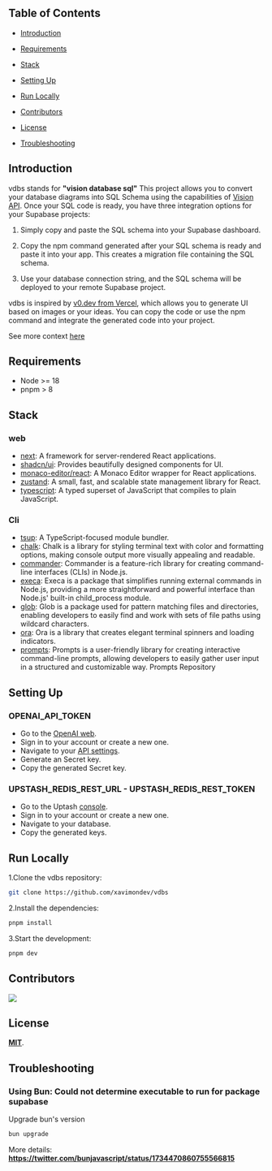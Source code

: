 ## Table of Contents

- [Introduction](#introduction)

- [Requirements](#requirements)

- [Stack](#stack)

- [Setting Up](#setting-up)

- [Run Locally](#run-locally)

- [Contributors](#contributors)

- [License](#license)

- [Troubleshooting](#troubleshooting)

## Introduction

vdbs stands for **"vision database sql"** This project allows you to convert your database diagrams into SQL Schema using the capabilities of [Vision API](https://platform.openai.com/docs/guides/vision). Once your SQL code is ready, you have three integration options for your Supabase projects:

1. Simply copy and paste the SQL schema into your Supabase dashboard.

2. Copy the npm command generated after your SQL schema is ready and paste it into your app. This creates a migration file containing the SQL schema.

3. Use your database connection string, and the SQL schema will be deployed to your remote Supabase project.

vdbs is inspired by [v0.dev from Vercel](https://v0.dev/), which allows you to generate UI based on images or your ideas. You can copy the code or use the npm command and integrate the generated code into your project.

See more context [here](https://x.com/xavimonp/status/1785862861836709980)

## Requirements

- Node >= 18
- pnpm > 8

## Stack

### web

- [next](https://www.npmjs.com/package/next): A framework for server-rendered React applications.
- [shadcn/ui](https://ui.shadcn.com/): Provides beautifully designed components for UI.
- [monaco-editor/react](https://www.npmjs.com/package/monaco-editor): A Monaco Editor wrapper for React applications.
- [zustand](https://www.npmjs.com/package/zustand): A small, fast, and scalable state management library for React.
- [typescript](https://www.npmjs.com/package/typescript): A typed superset of JavaScript that compiles to plain JavaScript.

### Cli

- [tsup](https://github.com/egoist/tsup): A TypeScript-focused module bundler.
- [chalk](https://github.com/chalk/chalk): Chalk is a library for styling terminal text with color and formatting options, making console output more visually appealing and readable.
- [commander](https://github.com/tj/commander.js/): Commander is a feature-rich library for creating command-line interfaces (CLIs) in Node.js.
- [execa](https://github.com/sindresorhus/execa): Execa is a package that simplifies running external commands in Node.js, providing a more straightforward and powerful interface than Node.js' built-in child_process module.
- [glob](https://github.com/isaacs/node-glob): Glob is a package used for pattern matching files and directories, enabling developers to easily find and work with sets of file paths using wildcard characters.
- [ora](https://github.com/sindresorhus/ora): Ora is a library that creates elegant terminal spinners and loading indicators.
- [prompts](https://github.com/terkelg/prompts): Prompts is a user-friendly library for creating interactive command-line prompts, allowing developers to easily gather user input in a structured and customizable way. Prompts Repository

## Setting Up

### OPENAI_API_TOKEN

- Go to the [OpenAI web](https://openai.com/).
- Sign in to your account or create a new one.
- Navigate to your [API settings](https://platform.openai.com/account/api-keys).
- Generate an Secret key.
- Copy the generated Secret key.

### UPSTASH_REDIS_REST_URL - UPSTASH_REDIS_REST_TOKEN

- Go to the Uptash [console](https://console.upstash.com/).
- Sign in to your account or create a new one.
- Navigate to your database.
- Copy the generated keys.

## Run Locally

1.Clone the vdbs repository:

```sh
git clone https://github.com/xavimondev/vdbs
```

2.Install the dependencies:

```bash
pnpm install
```

3.Start the development:

```bash
pnpm dev
```

## Contributors

<a href="https://github.com/xavimondev/vdbs/graphs/contributors">
  <img src="https://contrib.rocks/image?repo=xavimondev/vdbs" />
</a>

## License

[**MIT**](https://github.com/xavimondev/vdbs/blob/main/LICENSE).

## Troubleshooting

### Using Bun: Could not determine executable to run for package supabase

Upgrade bun's version

```bash
bun upgrade
```

More details: **https://twitter.com/bunjavascript/status/1734470860755566815**
